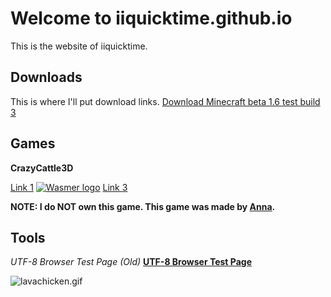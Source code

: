 # Welcome to iiquicktime.github.io

This is the website of iiquicktime.

## Downloads

This is where I'll put download links.
[Download Minecraft beta 1.6 test build 3](/redirect?link=https://download1510.mediafire.com/x7wajvpfrswgQ-tEHDlkDDUuhvY3h-_YbdF8U1kpwYzlo5Ek2T0OMYkIIR800eh_mcYB4At7XBPy44sMYstP9tkIsOxl0gdZka-6O5ZbI4uXhK3uUEnRanhAXtCcsykSYZIIGc7cvcNGF1C06_5fk5d54jDCRnifGdQeq9ZYgFoS-wo/h9u06bwmcnyjrwg/build.zip)

## Games

**CrazyCattle3D**

[Link 1](https://iiquicktime.github.io/crazycattle3d)
[![Wasmer logo](https://i.imgur.com/MEsrHW1.png)](https://cc3d-iiquicktime.wasmer.app "Play from wasmer.app")
[Link 3](https://file.garden/ZvdGeKbDvGKGr37q/6372617a79636174746c653364/index.html)

**NOTE: I do NOT own this game. This game was made by [Anna](https://4nn4t4t.itch.io/).**

## Tools

*UTF-8 Browser Test Page (Old)*
**[UTF-8 Browser Test Page](/utf8_test.txt)**

![lavachicken.gif](https://i.imgur.com/IJRjxlj.gif)
